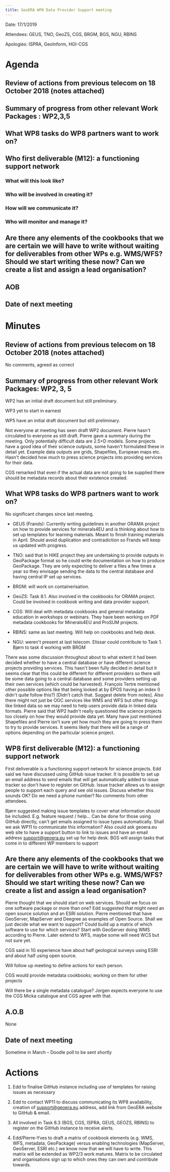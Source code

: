 ```yaml
---
title: GeoERA WP8 Data Provider Support meeting
---
```


Date: 17/1/2019

Attendees: GEUS, TNO, GeoZS, CGS, BRGM, BGS, NGU, RBINS

Apologies: ISPRA, GeoInform, HGI-CGS

Agenda
======

Review of actions from previous telecom on 18 October 2018 (notes attached)
---------------------------------------------------------------------------

Summary of progress from other relevant Work Packages : WP2,3,5
---------------------------------------------------------------

What WP8 tasks do WP8 partners want to work on?
-----------------------------------------------

Who first deliverable (M12): a functioning support network
----------------------------------------------------------

### What will this look like?

### Who will be involved in creating it?

### How will we communicate it?

### Who will monitor and manage it?

Are there any elements of the cookbooks that we are certain we will have to write without waiting for deliverables from other WPs e.g. WMS/WFS? Should we start writing these now? Can we create a list and assign a lead organisation?
---------------------------------------------------------------------------------------------------------------------------------------------------------------------------------------------------------------------------------------

AOB
---

Date of next meeting
--------------------

Minutes 
========

Review of actions from previous telecom on 18 October 2018 (notes attached)
---------------------------------------------------------------------------

No comments, agreed as correct 

Summary of progress from other relevant Work Packages: WP2, 3, 5
----------------------------------------------------------------

WP2 has an initial draft document but still preliminary.

WP3 yet to start in earnest

WP5 have an initial draft document but still preliminary.

Not everyone at meeting has seen draft WP2 document. Pierre hasn't circulated to
everyone as still draft. Pierre gave a summary during the meeting. Only
potentially difficult data are 2.5+D models. Some projects have a good idea of
their science outputs, some haven't formulated these in detail yet. Example data
outputs are grids, Shapefiles, European maps etc. Hasn't decided how much to
press science projects into providing services for their data.

CGS remarked that even if the actual data are not going to be supplied there
should be metadata records about their existence created.

What WP8 tasks do WP8 partners want to work on?
-----------------------------------------------

No significant changes since last meeting.

-   GEUS (Frands): Currently writing guidelines in another ORAMA project on how
    to provide services for minerals4EU and is thinking about how to set up
    templates for learning materials. Meant to finish training materials in
    April. Should avoid duplication and contradiction so Frands will keep us
    updated with progress.

-   TNO: said that in HIKE project they are undertaking to provide outputs in
    GeoPackage format so he could write documentation on how to produce
    GeoPackage. They are only expecting to deliver a files a few times a year so
    they envisage sending the data to the central database and having central IP
    set up services.

-   BRGM: will work on containerisation.

-   GeoZS: Task 8.1. Also involved in the cookbooks for ORAMA project. Could be
    involved in cookbook writing and data provider support.

-   CGS: Will deal with metadata cookbooks and general metadata education in
    workshops or webinars. They have been working on PDF metadata cookbooks for
    Minerals4EU and ProSUM projects.

-   RBINS: same as last meeting. Will help on cookbooks and help desk.

-   NGU: weren't present at last telecom. Elissar could contribute to Task 1.
    Bjørn to task 4 working with BRGM

There was some discussion throughout about to what extent it had been decided
whether to have a central database or have different science projects providing
services. This hasn't been fully decided in detail but it seems clear that this
could be different for different providers so there will be some data going to a
central database and some providers setting up their own services (which could
be harvested). François Tertre mentioned other possible options like that being
looked at by EPOS having an index (I didn't quite follow this?) [Didn’t catch
that. Suggest delete from notes]. Also there might not just be OGC services like
WMS and WFS but other things like linked data so we may need to help users
provide data in linked data formats. Pierre said that WP2 hadn't really
questioned the science projects too closely on how they would provide data yet.
Many have just mentioned Shapefiles and Pierre isn't sure yet how much they are
going to press them to try to provide services. It seems likely that there will
be a range of options depending on the particular science project.

WP8 first deliverable (M12): a functioning support network
----------------------------------------------------------

First deliverable is a functioning support network for science projects. Edd
said we have discussed using GitHub issue tracker. It is possible to set up an
email address to send emails that will get automatically added to issue tracker
so don't have to register on GitHub. Issue tracker allows us to assign people to
support each query and see old issues. Discuss whether this sounds OK? Do we
need a phone number? No comments from other attendees.

Bjørn suggested making issue templates to cover what information should be
included. E.g. feature request / help… Can be done for those using GitHub
directly, can't get emails assigned to issue types automatically. Shall we ask
WP11 to communicate this information? Also could ask geoera.eu web site to have
a support button to link to issues and have an email address <support@geoera.eu>
set up for help desk. BGS will assign tasks that come in to different WP members
to support 

Are there any elements of the cookbooks that we are certain we will have to write without waiting for deliverables from other WPs e.g. WMS/WFS? Should we start writing these now? Can we create a list and assign a lead organisation?
---------------------------------------------------------------------------------------------------------------------------------------------------------------------------------------------------------------------------------------

Pierre thought that we should start on web services. Should we focus on one
software package or more than one? Edd suggested that might need an open source
solution and an ESRI solution. Pierre mentioned that have GeoServer, MapServer
and Deegree as examples of Open Source. Shall we just decide what we want to
support? Could build up a matrix of which software to use for which services?
Start with GeoServer doing WMS according to Pierre. Later extend to WFS, maybe
some will need WCS but not sure yet.

CGS said in 1G experience have about half geological surveys using ESRI and
about half using open source.

Will follow up meeting to define actions for each person.

CGS would provide metadata cookbooks; working on them for other projects

Will there be a single metadata catalogue? Jorgen expects everyone to use the
CGS Micka catalogue and CGS agree with that.

A.O.B
-----

None

Date of next meeting
--------------------

Sometime in March – Doodle poll to be sent shortly

Actions 
========

1.  Edd to finalise GitHub instance including use of templates for raising
    issues as necessary

2.  Edd to contact WP11 to discuss communicating its WP8 availability, creation
    of <support@geoera.eu> address, add link from GeoERA website to GitHub &
    email.

3.  All involved in Task 8.3 (BGS, CGS, ISPRA, GEUS, GEOZS, RBINS) to register
    on the GitHub instance to receive alerts.

4.  Edd/Pierre-Yves to draft a matrix of cookbook elements (e.g. WMS, WFS,
    metadata, GeoPackage) versus enabling technologies (MapServer, GeoServer,
    ESRI etc.) we know now that we will have to write. This matrix will be
    extended as WP2/3 work matures. Matrix to be circulated and organisations
    sign up to which ones they can own and contribute towards.
